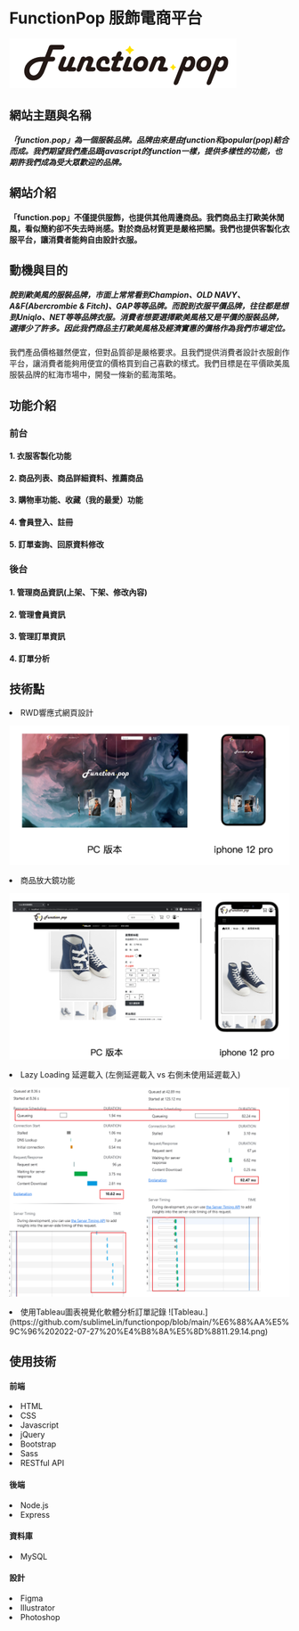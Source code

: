 # FunctionPop 服飾電商平台

![Logo.](https://github.com/sublimeLin/functionpop/blob/main/Component%2021.png)


## 網站主題與名稱
##### 「function.pop」為一個服裝品牌。品牌由來是由function和popular(pop)結合而成。我們期望我們產品跟javascript的function一樣，提供多樣性的功能，也期許我們成為受大眾歡迎的品牌。


## 網站介紹
#### 「function.pop」不僅提供服飾，也提供其他周邊商品。我們商品主打歐美休閒風，看似簡約卻不失去時尚感。對於商品材質更是嚴格把關。我們也提供客製化衣服平台，讓消費者能夠自由設計衣服。


## 動機與目的
##### 說到歐美風的服裝品牌，市面上常常看到Champion、OLD NAVY、A&F(Abercrombie & Fitch)、GAP等等品牌。而說到衣服平價品牌，往往都是想到Uniqlo、NET等等品牌衣服。消費者想要選擇歐美風格又是平價的服裝品牌，選擇少了許多。因此我們商品主打歐美風格及經濟實惠的價格作為我們市場定位。
我們產品價格雖然便宜，但對品質卻是嚴格要求。且我們提供消費者設計衣服創作平台，讓消費者能夠用便宜的價格買到自己喜歡的樣式。我們目標是在平價歐美風服裝品牌的紅海市場中，開發一條新的藍海策略。

## 功能介紹
### 前台
#### 1. 衣服客製化功能
#### 2. 商品列表、商品詳細資料、推薦商品
#### 3. 購物車功能、收藏（我的最愛）功能
#### 4. 會員登入、註冊
#### 5. 訂單查詢、回原資料修改

### 後台
#### 1. 管理商品資訊(上架、下架、修改內容)
#### 2. 管理會員資訊
#### 3. 管理訂單資訊
#### 4. 訂單分析


## 技術點
<li> RWD響應式網頁設計

![RWD_HomePage.](https://github.com/sublimeLin/functionpop/blob/main/%E6%88%AA%E5%9C%96%202022-07-21%20%E4%B8%8A%E5%8D%8810.52.09.png)
  
<li> 商品放大鏡功能
  
![RWD_Product.](https://github.com/sublimeLin/functionpop/blob/main/%E6%88%AA%E5%9C%96%202022-07-21%20%E4%B8%8A%E5%8D%8810.53.49.png)

<li> Lazy Loading 延遲載入 (左側延遲載入 vs 右側未使用延遲載入)
 
 ![Lazy Loading.](https://github.com/sublimeLin/functionpop/blob/main/291970612_419148890230498_9137078607766036183_n.png)
 
<li> 使用Tableau圖表視覺化軟體分析訂單記錄
 ![Tableau.](https://github.com/sublimeLin/functionpop/blob/main/%E6%88%AA%E5%9C%96%202022-07-27%20%E4%B8%8A%E5%8D%8811.29.14.png)
  
  
## 使用技術
  #### 前端
  <li> HTML
  <li> CSS
  <li> Javascript
  <li> jQuery
  <li> Bootstrap
  <li> Sass
  <li> RESTful API
    
    
  #### 後端
  <li> Node.js
  <li> Express

  #### 資料庫
  <li> MySQL
    
  #### 設計
  <li> Figma
  <li> Illustrator
  <li> Photoshop
    
    
    
  
  
  
  
  
